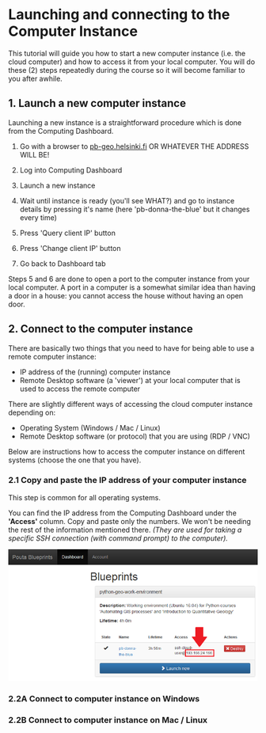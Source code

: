 # Launching and connecting to the Computer Instance

This tutorial will guide you how to start a new computer instance (i.e. the cloud computer) and how to access it from your local computer.
You will do these (2) steps repeatedly during the course so it will become familiar to you after awhile. 
 
## 1. Launch a new computer instance

Launching a new instance is a straightforward procedure which is done from the Computing Dashboard. 

 1. Go with a browser to [pb-geo.helsinki.fi](pb-geo.helsinki.fi) OR WHATEVER THE ADDRESS WILL BE!
 
 2. Log into Computing Dashboard
 
 3. Launch a new instance
 
 4. Wait until instance is ready (you'll see WHAT?) and 
 go to instance details by pressing it's name 
 (here 'pb-donna-the-blue' but it changes every time)
  
 5. Press 'Query client IP' button
 
 6. Press 'Change client IP' button
 
 7. Go back to Dashboard tab
  
Steps 5 and 6 are done to open a port to the computer instance from your local computer. A port in a computer is a somewhat similar idea than 
having a door in a house: you cannot access the house without having an open door.  
 
## 2. Connect to the computer instance

There are basically two things that you need to have for being able to use a remote computer instance: 
 
 - IP address of the (running) computer instance
 - Remote Desktop software (a 'viewer') at your local computer that is used to access the remote computer

There are slightly different ways of accessing the cloud computer instance depending on:
 
 - Operating System (Windows / Mac / Linux)
 - Remote Desktop software (or protocol) that you are using (RDP / VNC)
 
Below are instructions how to access the computer instance on different systems (choose the one that you have). 

### 2.1 Copy and paste the IP address of your computer instance

This step is common for all operating systems.
 
You can find the IP address from the Computing Dashboard under the **'Access'** column. Copy and paste only the numbers. 
We won't be needing the rest of the information mentioned there. *(They are used for taking a specific SSH connection (with command prompt) to the computer).*   

 ![Copy IP address of the computer instance](img/13_copy_access_IP_address.PNG)

### 2.2A Connect to computer instance on Windows



### 2.2B Connect to computer instance on Mac / Linux
  
